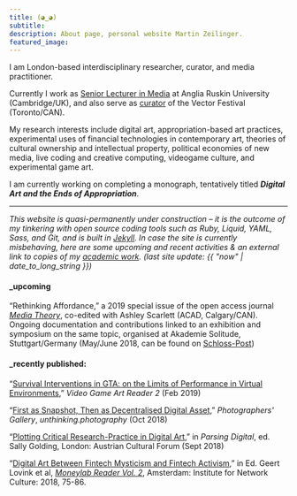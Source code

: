 ```yaml
---
title: (◕‿◕)
subtitle:
description: About page, personal website Martin Zeilinger.
featured_image:
---
```

I am London-based interdisciplinary researcher, curator, and media practitioner.

Currently I work as [Senior Lecturer in Media](https://www.anglia.ac.uk/people/martin-zeilinger) at Anglia Ruskin University (Cambridge/UK), and also serve as [curator](http://vectorfestival.org/) of the Vector Festival (Toronto/CAN).

My research interests include digital art, appropriation-based art practices, experimental uses of financial technologies in contemporary art, theories of cultural ownership and intellectual property, political economies of new media, live coding and creative computing, videogame culture, and experimental game art.

I am currently working on completing a monograph, tentatively titled ***Digital Art and the Ends of Appropriation***.

---
_This website is quasi-permanently under construction – it is the outcome of my tinkering with open source coding tools such as Ruby, Liquid, YAML, Sass, and Git, and is built in [Jekyll](https://jekyllrb.com/). In case the site is currently misbehaving, here are some upcoming and recent activities & an external link to copies of my [academic work](https://anglia.academia.edu/MZ). (last site update: {{ "now" | date_to_long_string }})_


#### \_upcoming

“Rethinking Affordance,” a 2019 special issue of the open access journal [_Media Theory_](http://mediatheoryjournal.org/), co-edited with Ashley Scarlett (ACAD, Calgary/CAN). Ongoing documentation and contributions linked to an exhibition and symposium on the same topic, organised at Akademie Solitude, Stuttgart/Germany (May/June 2018, can be found on [Schloss-Post][1])

[1]: https:schloss-post.com

#### \_recently published:

“[Survival Interventions in GTA: on the Limits of Performance in Virtual Environments](/blog/survival-interventions-in-gta.html),” _Video Game Art Reader 2_ (Feb 2019)

“[First as Snapshot, Then as Decentralised Digital Asset](/blog/first-as-snapshot-then-as-decentralised-digital-asset.html),” _Photographers' Gallery_, _unthinking.photography_ (Oct 2018)

“[Plotting Critical Research-Practice in Digital Art](/blog/plotting-critical-researchpractice-in-digital-art.html),” in _Parsing Digital_, ed. Sally Golding, London: Austrian Cultural Forum (Sept 2018)

“[Digital Art Between Fintech Mysticism and Fintech Activism](/blog/algomysticism-and-fintech-activism.html),” in Ed. Geert Lovink et al, [_Moneylab Reader Vol. 2_][4], Amsterdam: Institute for Network Culture: 2018, 75-86.

[2]:https://unthinking.photography/articles/first-as-snapshot-then-as-decentralised-digital-asset
[3]:https://www.videogameartgallery.com/vga-reader
[4]:http://networkcultures.org/blog/publication/moneylab-reader-2-overcoming-the-hype/
